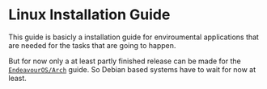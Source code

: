 # Linux Installation Guide
This guide is basicly a installation guide for enviroumental applications that are needed for the tasks that are going to happen. 

But for now only a at least partly finished release can be made for the [`EndeavourOS/Arch`](./App/EndeavourOS/README.md) guide. So Debian based systems have to wait for now at least.
